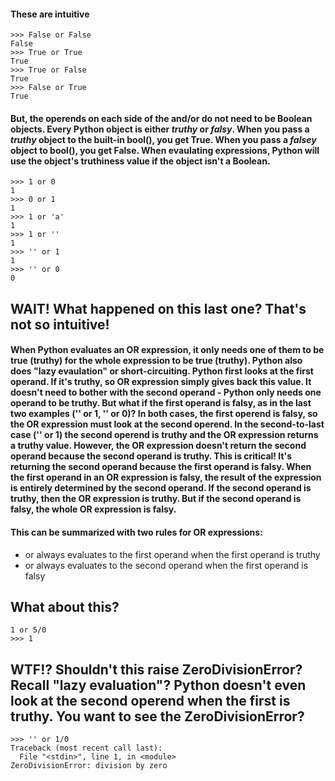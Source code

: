 #### These are intuitive
```
>>> False or False
False
>>> True or True
True
>>> True or False
True
>>> False or True
True
```

#### But, the operends on each side of the and/or do not need to be Boolean objects. Every Python object is either *truthy* or *falsy*. When you pass a *truthy* object to the built-in bool(), you get True. When you pass a *falsey* object to bool(), you get False. When evaulating expressions, Python will use the object's truthiness value if the object isn't a Boolean.
```
>>> 1 or 0
1
>>> 0 or 1
1
>>> 1 or 'a'
1
>>> 1 or ''
1
>>> '' or 1
1
>>> '' or 0
0
```
## WAIT! What happened on this last one?  That's not so intuitive!
#### When Python evaluates an OR expression, it only needs one of them to be true (truthy) for the whole expression to be true (truthy). Python also does "lazy evaulation" or short-circuiting. Python first looks at the first operand. If it's truthy, so OR expression simply gives back this value. It doesn't need to bother with the second operand - Python only needs one operand to be truthy. But what if the first operand is falsy, as in the last two examples ('' or 1, '' or 0)?  In both cases, the first operend is falsy, so the OR expression must look at the second operend. In the second-to-last case ('' or 1) the second operend is truthy and the OR expression returns a truthy value. However, the OR expression doesn't return the second operand because the second operand is truthy. This is critical! It's returning the second operand because the first operand is falsy. When the first operand in an OR expression is falsy, the result of the expression is entirely determined by the second operand. If the second operand is truthy, then the OR expression is truthy. But if the second operand is falsy, the whole OR expression is falsy.

#### This can be summarized with two rules for OR expressions:
* or always evaluates to the first operand when the first operand is truthy
* or always evaluates to the second operand when the first operand is falsy

## What about this?
```
1 or 5/0
>>> 1
```

## WTF!?  Shouldn't this raise ZeroDivisionError?  Recall "lazy evaluation"?   Python doesn't even look at the second operend when the first is truthy.  You want to see the ZeroDivisionError?
```
>>> '' or 1/0
Traceback (most recent call last):
  File "<stdin>", line 1, in <module>
ZeroDivisionError: division by zero
```












